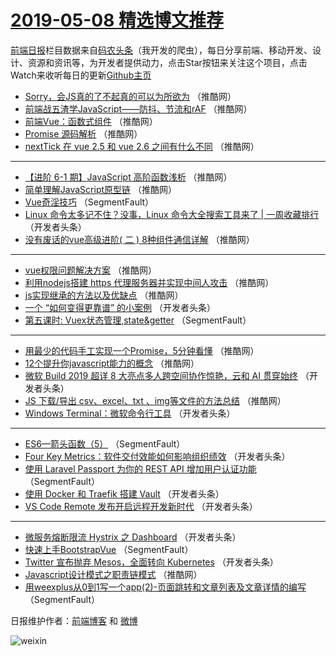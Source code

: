 # [2019-05-08 精选博文推荐](http://hao.caibaojian.com/date/2019/05/08)

[前端日报](http://caibaojian.com/c/news)栏目数据来自[码农头条](http://hao.caibaojian.com/)（我开发的爬虫），每日分享前端、移动开发、设计、资源和资讯等，为开发者提供动力，点击Star按钮来关注这个项目，点击Watch来收听每日的更新[Github主页](https://github.com/kujian/frontendDaily)
* [Sorry，会JS真的了不起真的可以为所欲为](http://hao.caibaojian.com/110298.html) （推酷网）
* [前端战五渣学JavaScript——防抖、节流和rAF](http://hao.caibaojian.com/110293.html) （推酷网）
* [前端Vue：函数式组件](http://hao.caibaojian.com/110284.html) （推酷网）
* [Promise 源码解析](http://hao.caibaojian.com/110295.html) （推酷网）
* [nextTick 在 vue 2.5 和 vue 2.6 之间有什么不同](http://hao.caibaojian.com/110297.html) （推酷网）

***
* [【进阶 6-1 期】JavaScript 高阶函数浅析](http://hao.caibaojian.com/110300.html) （推酷网）
* [简单理解JavaScript原型链](http://hao.caibaojian.com/110294.html) （推酷网）
* [Vue奇淫技巧](http://hao.caibaojian.com/110219.html) （SegmentFault）
* [Linux 命令太多记不住？没事，Linux 命令大全搜索工具来了 | 一周收藏排行](http://hao.caibaojian.com/110251.html) （开发者头条）
* [没有废话的vue高级进阶( 二 ) 8种组件通信详解](http://hao.caibaojian.com/110287.html) （推酷网）

***
* [vue权限问题解决方案](http://hao.caibaojian.com/110279.html) （推酷网）
* [利用nodejs搭建 https 代理服务器并实现中间人攻击](http://hao.caibaojian.com/110282.html) （推酷网）
* [js实现继承的方法以及优缺点](http://hao.caibaojian.com/110296.html) （推酷网）
* [一个 “如何变得更靠谱” 的小案例](http://hao.caibaojian.com/110254.html) （开发者头条）
* [第五课时: Vuex状态管理,state&amp;getter](http://hao.caibaojian.com/110233.html) （SegmentFault）

***
* [用最少的代码手工实现一个Promise，5分钟看懂](http://hao.caibaojian.com/110277.html) （推酷网）
* [12个提升你javascript能力的概念](http://hao.caibaojian.com/110278.html) （推酷网）
* [微软 Build 2019 超详 8 大亮点多人跨空间协作惊艳，云和 AI 贯穿始终](http://hao.caibaojian.com/110246.html) （开发者头条）
* [JS 下载/导出 csv、excel、txt 、img等文件的方法总结](http://hao.caibaojian.com/110280.html) （推酷网）
* [Windows Terminal：微软命令行工具](http://hao.caibaojian.com/110238.html) （开发者头条）

***
* [ES6—箭头函数（5）](http://hao.caibaojian.com/110217.html) （SegmentFault）
* [Four Key Metrics：软件交付效能如何影响组织绩效](http://hao.caibaojian.com/110249.html) （开发者头条）
* [使用 Laravel Passport 为你的 REST API 增加用户认证功能](http://hao.caibaojian.com/110228.html) （SegmentFault）
* [使用 Docker 和 Traefik 搭建 Vault](http://hao.caibaojian.com/110260.html) （开发者头条）
* [VS Code Remote 发布开启远程开发新时代](http://hao.caibaojian.com/110239.html) （开发者头条）

***
* [微服务熔断限流 Hystrix 之 Dashboard](http://hao.caibaojian.com/110272.html) （开发者头条）
* [快速上手BootstrapVue](http://hao.caibaojian.com/110218.html) （SegmentFault）
* [Twitter 宣布抛弃 Mesos，全面转向 Kubernetes](http://hao.caibaojian.com/110250.html) （开发者头条）
* [Javascript设计模式之职责链模式](http://hao.caibaojian.com/110283.html) （推酷网）
* [用weexplus从0到1写一个app(2)-页面跳转和文章列表及文章详情的编写](http://hao.caibaojian.com/110229.html) （SegmentFault）

日报维护作者：[前端博客](http://caibaojian.com/) 和 [微博](http://caibaojian.com/go/weibo)

![weixin](https://user-images.githubusercontent.com/3055447/38468989-651132ac-3b80-11e8-8e6b-15122322a9d7.png)